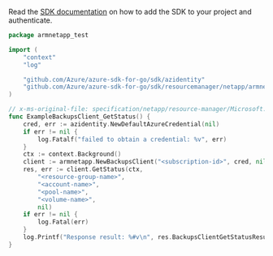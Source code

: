 Read the [SDK documentation](https://github.com/Azure/azure-sdk-for-go/blob/sdk%2Fresourcemanager%2Fnetapp%2Farmnetapp%2Fv0.2.0/sdk/resourcemanager/netapp/armnetapp/README.md) on how to add the SDK to your project and authenticate.

```go
package armnetapp_test

import (
	"context"
	"log"

	"github.com/Azure/azure-sdk-for-go/sdk/azidentity"
	"github.com/Azure/azure-sdk-for-go/sdk/resourcemanager/netapp/armnetapp"
)

// x-ms-original-file: specification/netapp/resource-manager/Microsoft.NetApp/stable/2021-08-01/examples/Volumes_BackupStatus.json
func ExampleBackupsClient_GetStatus() {
	cred, err := azidentity.NewDefaultAzureCredential(nil)
	if err != nil {
		log.Fatalf("failed to obtain a credential: %v", err)
	}
	ctx := context.Background()
	client := armnetapp.NewBackupsClient("<subscription-id>", cred, nil)
	res, err := client.GetStatus(ctx,
		"<resource-group-name>",
		"<account-name>",
		"<pool-name>",
		"<volume-name>",
		nil)
	if err != nil {
		log.Fatal(err)
	}
	log.Printf("Response result: %#v\n", res.BackupsClientGetStatusResult)
}
```
